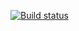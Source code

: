 [![Build status](https://ci.appveyor.com/api/projects/status/0t437khs2h1hke6h/branch/main?svg=true)](https://ci.appveyor.com/project/Solomatin2006/postman-echo/branch/main)
